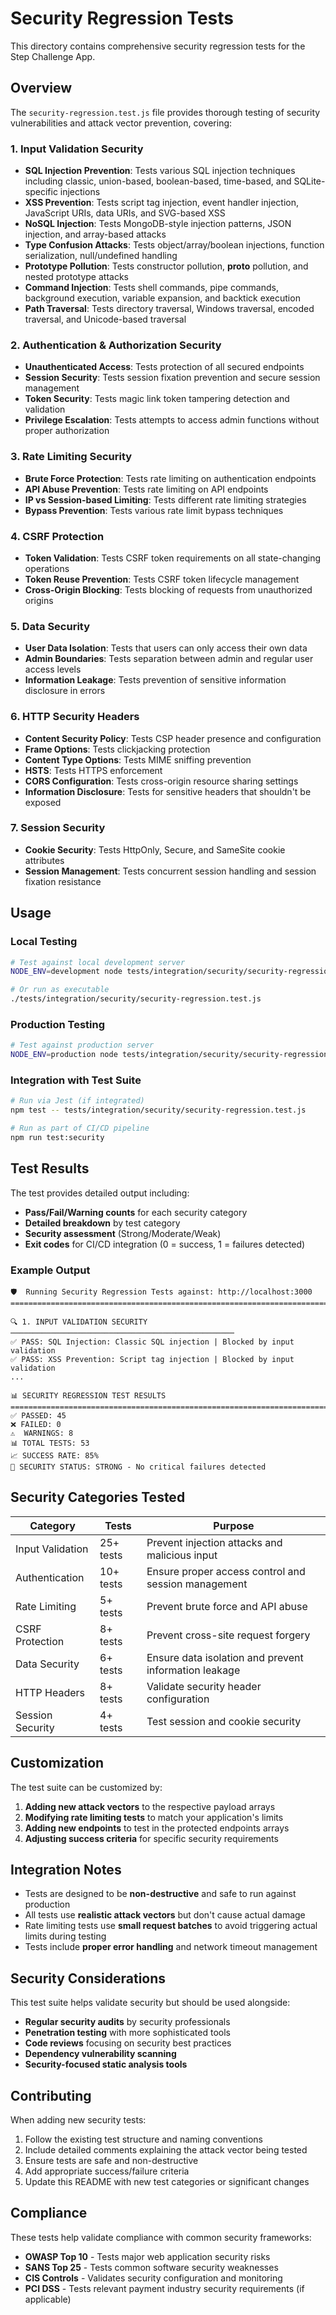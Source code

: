 # Security Regression Tests

This directory contains comprehensive security regression tests for the Step Challenge App.

## Overview

The `security-regression.test.js` file provides thorough testing of security vulnerabilities and attack vector prevention, covering:

### 1. Input Validation Security
- **SQL Injection Prevention**: Tests various SQL injection techniques including classic, union-based, boolean-based, time-based, and SQLite-specific injections
- **XSS Prevention**: Tests script tag injection, event handler injection, JavaScript URIs, data URIs, and SVG-based XSS
- **NoSQL Injection**: Tests MongoDB-style injection patterns, JSON injection, and array-based attacks
- **Type Confusion Attacks**: Tests object/array/boolean injections, function serialization, null/undefined handling
- **Prototype Pollution**: Tests constructor pollution, __proto__ pollution, and nested prototype attacks
- **Command Injection**: Tests shell commands, pipe commands, background execution, variable expansion, and backtick execution
- **Path Traversal**: Tests directory traversal, Windows traversal, encoded traversal, and Unicode-based traversal

### 2. Authentication & Authorization Security
- **Unauthenticated Access**: Tests protection of all secured endpoints
- **Session Security**: Tests session fixation prevention and secure session management
- **Token Security**: Tests magic link token tampering detection and validation
- **Privilege Escalation**: Tests attempts to access admin functions without proper authorization

### 3. Rate Limiting Security
- **Brute Force Protection**: Tests rate limiting on authentication endpoints
- **API Abuse Prevention**: Tests rate limiting on API endpoints
- **IP vs Session-based Limiting**: Tests different rate limiting strategies
- **Bypass Prevention**: Tests various rate limit bypass techniques

### 4. CSRF Protection
- **Token Validation**: Tests CSRF token requirements on all state-changing operations
- **Token Reuse Prevention**: Tests CSRF token lifecycle management
- **Cross-Origin Blocking**: Tests blocking of requests from unauthorized origins

### 5. Data Security
- **User Data Isolation**: Tests that users can only access their own data
- **Admin Boundaries**: Tests separation between admin and regular user access levels
- **Information Leakage**: Tests prevention of sensitive information disclosure in errors

### 6. HTTP Security Headers
- **Content Security Policy**: Tests CSP header presence and configuration
- **Frame Options**: Tests clickjacking protection
- **Content Type Options**: Tests MIME sniffing prevention
- **HSTS**: Tests HTTPS enforcement
- **CORS Configuration**: Tests cross-origin resource sharing settings
- **Information Disclosure**: Tests for sensitive headers that shouldn't be exposed

### 7. Session Security
- **Cookie Security**: Tests HttpOnly, Secure, and SameSite cookie attributes
- **Session Management**: Tests concurrent session handling and session fixation resistance

## Usage

### Local Testing
```bash
# Test against local development server
NODE_ENV=development node tests/integration/security/security-regression.test.js

# Or run as executable
./tests/integration/security/security-regression.test.js
```

### Production Testing
```bash
# Test against production server
NODE_ENV=production node tests/integration/security/security-regression.test.js
```

### Integration with Test Suite
```bash
# Run via Jest (if integrated)
npm test -- tests/integration/security/security-regression.test.js

# Run as part of CI/CD pipeline
npm run test:security
```

## Test Results

The test provides detailed output including:

- **Pass/Fail/Warning counts** for each security category
- **Detailed breakdown** by test category
- **Security assessment** (Strong/Moderate/Weak)
- **Exit codes** for CI/CD integration (0 = success, 1 = failures detected)

### Example Output
```
🛡️  Running Security Regression Tests against: http://localhost:3000
================================================================================

🔍 1. INPUT VALIDATION SECURITY
──────────────────────────────────────────────────
✅ PASS: SQL Injection: Classic SQL injection | Blocked by input validation
✅ PASS: XSS Prevention: Script tag injection | Blocked by input validation
...

📊 SECURITY REGRESSION TEST RESULTS
================================================================================
✅ PASSED: 45
❌ FAILED: 0
⚠️  WARNINGS: 8
📊 TOTAL TESTS: 53
📈 SUCCESS RATE: 85%
🎉 SECURITY STATUS: STRONG - No critical failures detected
```

## Security Categories Tested

| Category | Tests | Purpose |
|----------|-------|---------|
| Input Validation | 25+ tests | Prevent injection attacks and malicious input |
| Authentication | 10+ tests | Ensure proper access control and session management |
| Rate Limiting | 5+ tests | Prevent brute force and API abuse |
| CSRF Protection | 8+ tests | Prevent cross-site request forgery |
| Data Security | 6+ tests | Ensure data isolation and prevent information leakage |
| HTTP Headers | 8+ tests | Validate security header configuration |
| Session Security | 4+ tests | Test session and cookie security |

## Customization

The test suite can be customized by:

1. **Adding new attack vectors** to the respective payload arrays
2. **Modifying rate limiting tests** to match your application's limits
3. **Adding new endpoints** to test in the protected endpoints arrays
4. **Adjusting success criteria** for specific security requirements

## Integration Notes

- Tests are designed to be **non-destructive** and safe to run against production
- All tests use **realistic attack vectors** but don't cause actual damage
- Rate limiting tests use **small request batches** to avoid triggering actual limits during testing
- Tests include **proper error handling** and network timeout management

## Security Considerations

This test suite helps validate security but should be used alongside:

- **Regular security audits** by security professionals
- **Penetration testing** with more sophisticated tools
- **Code reviews** focusing on security best practices
- **Dependency vulnerability scanning**
- **Security-focused static analysis tools**

## Contributing

When adding new security tests:

1. Follow the existing test structure and naming conventions
2. Include detailed comments explaining the attack vector being tested
3. Ensure tests are safe and non-destructive
4. Add appropriate success/failure criteria
5. Update this README with new test categories or significant changes

## Compliance

These tests help validate compliance with common security frameworks:

- **OWASP Top 10** - Tests major web application security risks
- **SANS Top 25** - Tests common software security weaknesses
- **CIS Controls** - Validates security configuration and monitoring
- **PCI DSS** - Tests relevant payment industry security requirements (if applicable)